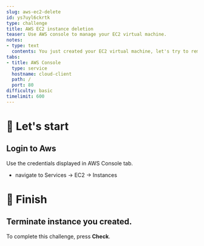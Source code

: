 ```yaml
---
slug: aws-ec2-delete
id: ys7uyl6ckrtk
type: challenge
title: AWS EC2 instance deletion
teaser: Use AWS console to manage your EC2 virtual machine.
notes:
- type: text
  contents: You just created your EC2 virtual machine, let's try to remove it!
tabs:
- title: AWS Console
  type: service
  hostname: cloud-client
  path: /
  port: 80
difficulty: basic
timelimit: 600
---
```


🚀 Let's start
==============

## Login to Aws

Use the credentials displayed in AWS Console tab.

- navigate to Services -> EC2 -> Instances

🏁 Finish
=========

## Terminate instance you created.

To complete this challenge, press **Check**.
